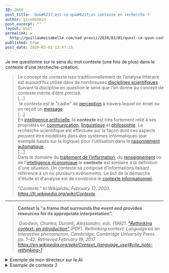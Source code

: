 ```yaml
---
ID: 2669
post_title: 'Qu&#8217;est-ce qu&#8217;un contexte en recherche ?'
author: gicomadmin
post_excerpt: ""
layout: post
permalink: >
  http://guillaumeisabelle.com/nad-previz/2020/03/01/quest-ce-quun-contexte-en-recherche/
published: true
post_date: 2020-03-01 13:47:15
---
```

<!-- wp:paragraph {"fontSize":"medium"} -->

<p class="has-medium-font-size">
  Je me questionne sur le sens du mot contexte (une fois de plus) dans le contexte d'une rercheche-création.
</p>

<!-- /wp:paragraph -->

<!-- wp:quote -->

<blockquote class="wp-block-quote">
  <p>
    Le concept de contexte issu traditionnellement de l'analyse littéraire est aujourd'hui utilisé dans de nombreuses <a href="https://fr.wikipedia.org/wiki/Discipline_scientifique">disciplines scientifiques</a>. Suivant la discipline en question le sens que l'on donne au concept de contexte mérite d'être précisé. <br />[...]<br /> le contexte est le "cadre" de <a href="https://fr.wikipedia.org/wiki/Perception">perception</a> à travers lequel on émet ou on reçoit un <a href="https://fr.wikipedia.org/wiki/Message">message</a> <br />[...]<br />En <a href="https://fr.wikipedia.org/wiki/Intelligence_artificielle">intelligence artificielle</a>, le <strong>contexte</strong> est très fortement relié à ses propriétés en <a href="https://fr.wikipedia.org/wiki/Communication">communication</a>, <a href="https://fr.wikipedia.org/wiki/Linguistique">linguistique</a> et <a href="https://fr.wikipedia.org/wiki/Philosophie">philosophie</a>. La recherche scientifique est effectuée sur la façon dont ces aspects peuvent être modélisés dans des systèmes informatiques (par exemple basés sur la logique) pour l'utilisation dans le <a href="https://fr.wikipedia.org/w/index.php?title=Raisonnement_automatique&action=edit&redlink=1">raisonnement automatique</a>.<br />[...]<br />Dans le domaine du <a href="https://fr.wikipedia.org/wiki/Traitement_de_l%27information">traitement de l'information</a>, du <a href="https://fr.wikipedia.org/wiki/Renseignement">renseignement</a> ou de l'<a href="https://fr.wikipedia.org/wiki/Intelligence_%C3%A9conomique">intelligence économique</a> le <strong>contexte</strong> est similaire à la définition d'une situation. Un contexte se compose d'informations faisant référence à un ou plusieurs événements. Le but de la démarche d'étude et d'analyse est de construire le <a href="https://fr.wikipedia.org/w/index.php?title=Contexte_informationnel&action=edit&redlink=1">contexte informationnel</a>.
  </p>
  
  <cite> “Contexte.” In <em>Wikipédia</em>, February 12, 2020. <a href="https://fr.wikipedia.org/wiki/Contexte">https://fr.wikipedia.org/wiki/Contexte</a>.<br /> </cite>
</blockquote>

<!-- /wp:quote -->

<!-- wp:separator -->

<hr class="wp-block-separator" />

<!-- /wp:separator -->

<!-- wp:quote -->

<blockquote class="wp-block-quote">
  <p>
    <strong>Context is "a frame that surrounds the event and provides resources for its appropriate interpretation".</strong>
  </p>
  
  <cite> Goodwin, Charles; Duranti, Alessandro, eds. (1992). <a href="http://www.sscnet.ucla.edu/anthro/faculty/duranti/reprints/rethco.pdf">"Rethinking context: an introduction"</a> (PDF). <em>Rethinking context: Language as an interactive phenomenon</em>. Cambridge: Cambridge University Press. pp. 1–42. Retrieved February 19, 2017.<br /><a href="https://en.wikipedia.org/wiki/Context_(language_use)#cite_note-rethinking-1">https://en.wikipedia.org/wiki/Context_(language_use)#cite_note-rethinking-1</a></cite>
</blockquote>

<!-- /wp:quote -->

<!-- wp:more -->

<!--more-->

<!-- /wp:more -->

<!-- wp:atomic-blocks/ab-accordion {"accordionFontSize":22} -->

<div class="wp-block-atomic-blocks-ab-accordion ab-block-accordion ab-font-size-22">
  <details><summary class="ab-accordion-title">Exemple de mon directeur sur le AI</summary><div class="ab-accordion-text">
    <!-- wp:quote -->
    
    <blockquote class="wp-block-quote">
      <p>
        Actuellement, avec des investissements considérables en intelligence artificielle, Montréal tente de se positionner comme une des capitales mondiale de la recherche dans ce domaine. Yoshua Bengio Ai, figure incontournable du « deep learning » développe diverses applications de recherches dans les champs de l’intelligence artificielle. Les applications de ces nouvelles technologies auront des impacts dans le domaine des communication, du transport, de l’hébergement etc. En parallèle avec la croissance, à Montréal, les industries créatives ne cessent de prendre de l’expantion. Actuellement, il est possible d’entrevoir d’immenses possibilités dans les secteurs de la captation, de la génération, du calcul, du traitement des images et du son.<br /><br />Dans les technologies de l’image et du son ( donner des exemples : deep fake en est un…). Mentionner Nuke.<br />
      </p>
      
      <cite>Y.B., 2020, M.A.</cite>
    </blockquote>
    
    <!-- /wp:quote -->
  </div></details>
</div>

<!-- /wp:atomic-blocks/ab-accordion -->

<!-- wp:atomic-blocks/ab-accordion {"accordionFontSize":22} -->

<div class="wp-block-atomic-blocks-ab-accordion ab-block-accordion ab-font-size-22">
  <details><summary class="ab-accordion-title">Exemple de contexte 2</summary><div class="ab-accordion-text">
    <!-- wp:paragraph -->
    
    <p>
      1
    </p>
    
    <!-- /wp:paragraph -->
    
    <!-- wp:quote -->
    
    <blockquote class="wp-block-quote">
      <p>
        Ce texte se veut un élément de résolution de l’angoisse méthodologique vécue par les étudiants inscrits dans un programme de maîtrise professionnelle au moment de la construction de leur projet d’essai. La question pressante « Quel type d’essai vais-je adopter? » est trop souvent posée comme une difficulté alors qu’elle devrait donner lieu à une démarche excitante. Dans ce contexte, j’ai tenté, tout au long des quinze années pendant lesquelles j’ai œuvré à la maîtrise en enseignement à l’université de Sherbrooke, de construire des devis méthodologiques qui soient adaptés au type de démarche appropriée à ce programme. La maîtrise en enseignement de l’université de Sherbrooke, à l’instar d’un grand nombre de programme de disciplines diverses dans les universités du Québec, n’est pas une maîtrise-recherche, et, en ce sens, elle ne doit pas donner lieu aux même types de travaux que celle-ci. D’un autre côté, elle vise l’initiation à la démarche scientifique de recherche, elle doit donc comprendre des devis méthodologiques qui soient rigoureux sans être trop ambitieux. Il y a donc une équation originale à trouver qui puisse à la fois permettre le développement professionnel des étudiantes et étudiants et déboucher sur une contribution à une réflexion collective sur les problématiques d’importance dans la discipline
      </p>
      
      <cite> Paillé, Pierre. “La méthodologie de recherche dans un contexte de recherche professionnalisante : douze devis méthodologiques exemplaires,” n.d., 19.<br /> </cite>
    </blockquote>
    
    <!-- /wp:quote -->
  </div></details>
</div>

<!-- /wp:atomic-blocks/ab-accordion -->